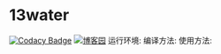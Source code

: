 # 13water
[![Codacy Badge](https://api.codacy.com/project/badge/Grade/f5a1d0c85e174b83ae85a3fcd62a7b42)](https://www.codacy.com/manual/d744543/13water?utm_source=github.com&amp;utm_medium=referral&amp;utm_content=d744543/13water&amp;utm_campaign=Badge_Grade)
[![博客园](https://img.shields.io/badge/%E5%8D%9A%E5%AE%A2%E5%9B%AD-Dicky99-brightgreen.svg)](https://www.cnblogs.com/dicky99/)
运行环境:
编译方法:
使用方法:
